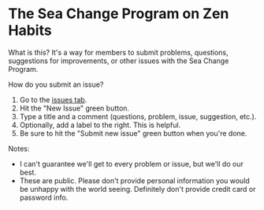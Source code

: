 The Sea Change Program on Zen Habits
=========

What is this? It's a way for members to submit problems, questions, suggestions for improvements, or other issues with the Sea Change Program.

How do you submit an issue?

1. Go to the [issues tab](https://github.com/sea-change/seachange/issues).
2. Hit the "New Issue" green button.
3. Type a title and a comment (questions, problem, issue, suggestion, etc.).
4. Optionally, add a label to the right. This is helpful.
5. Be sure to hit the "Submit new issue" green button when you're done.

Notes:

* I can't guarantee we'll get to every problem or issue, but we'll do our best.
* These are public. Please don't provide personal information you would be unhappy with the world seeing. Definitely don't provide credit card or password info.
